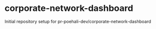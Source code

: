 # corporate-network-dashboard

Initial repository setup for pr-poehali-dev/corporate-network-dashboard